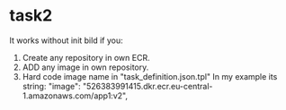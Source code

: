 # task2
It works without init bild if you:
1. Create any repository in own ECR.
2. ADD any image in own repository.
3. Hard code image name in "task_definition.json.tpl"
In my example its string: 
                  "image": "526383991415.dkr.ecr.eu-central-1.amazonaws.com/app1:v2",
